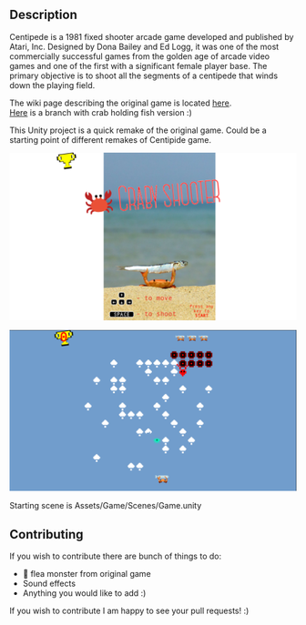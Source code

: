 ## Description
Centipede is a 1981 fixed shooter arcade game developed and published by Atari, Inc. Designed by Dona Bailey and Ed Logg, it was one of the most commercially successful games from the golden age of arcade video games and one of the first with a significant female player base. The primary objective is to shoot all the segments of a centipede that winds down the playing field.  

The wiki page describing the original game is located [here](https://en.wikipedia.org/wiki/Centipede_(video_game)).  
[Here](https://github.com/cholushkin/Centipede/tree/crab) is a branch with crab holding fish version :)
  
This Unity project is a quick remake of the original game. Could be a starting point of different remakes of Centipide game.

![screenshot1](Screenshots/Screenshot_2.png)  

![screenshot2](Screenshots/Screenshot_1.png)

Starting scene is Assets/Game/Scenes/Game.unity

## Contributing
If you wish to contribute there are bunch of things to do:
* :space_invader: flea monster from original game
* Sound effects
* Anything you would like to add :)

If you wish to contribute I am happy to see your pull requests! :)
